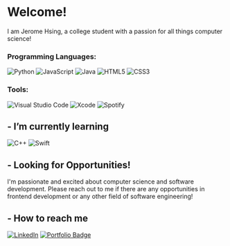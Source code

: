 # Welcome!

I am Jerome Hsing, a college student with a passion for all things computer science!


### Programming Languages:

![Python](https://img.shields.io/badge/python-3670A0?style=for-the-badge&logo=python&logoColor=ffdd54) ![JavaScript](https://img.shields.io/badge/javascript-%23323330.svg?style=for-the-badge&logo=javascript&logoColor=%23F7DF1E) ![Java](https://img.shields.io/badge/java-%23ED8B00.svg?style=for-the-badge&logo=java&logoColor=white) ![HTML5](https://img.shields.io/badge/html5-%23E34F26.svg?style=for-the-badge&logo=html5&logoColor=white) ![CSS3](https://img.shields.io/badge/css3-%231572B6.svg?style=for-the-badge&logo=css3&logoColor=white) 


### Tools:

![Visual Studio Code](https://img.shields.io/badge/Visual%20Studio%20Code-0078d7.svg?style=for-the-badge&logo=visual-studio-code&logoColor=white) ![Xcode](https://img.shields.io/badge/Xcode-007ACC?style=for-the-badge&logo=Xcode&logoColor=white) ![Spotify](https://img.shields.io/badge/Spotify-1ED760?style=for-the-badge&logo=spotify&logoColor=white)

## - I’m currently learning
![C++](https://img.shields.io/badge/c++-%2300599C.svg?style=for-the-badge&logo=c%2B%2B&logoColor=white) ![Swift](https://img.shields.io/badge/swift-F54A2A?style=for-the-badge&logo=swift&logoColor=white) 

## - Looking for Opportunities!
I'm passionate and excited about computer science and software development. Please reach out to me if there are any opportunities in frontend development or any other field of software engineering!

## - How to reach me

[![LinkedIn](https://img.shields.io/badge/linkedin-%230077B5.svg?style=for-the-badge&logo=linkedin&logoColor=white)]([https://www.linkedin.com/in/do%C4%9Fa-oru%C3%A7-973b08155/](https://www.linkedin.com/in/jeromehsing/))
[![Portfolio Badge](http://img.shields.io/badge/-portfolio-orange?style=for-the-badge&logo=google-chrome&logoColor=white)](https://jerome-hsing.netlify.app/)

